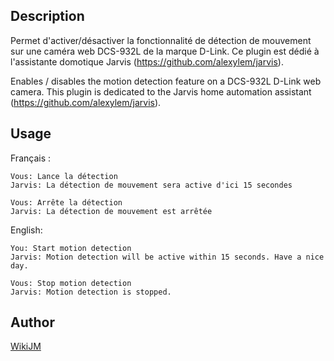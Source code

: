 <!---
IMPORTANT
=========
This README.md is displayed in the WebStore as well as within Jarvis app
Please do not change the structure of this file
Fill-in Description, Usage & Author sections
Make sure to rename the [en] folder into the language code your plugin is written in (ex: fr, es, de, it...)
For multi-language plugin:
- clone the language directory and translate commands/functions.sh
- optionally write the Description / Usage sections in several languages
-->
## Description
Permet d'activer/désactiver la fonctionnalité de détection de mouvement sur une caméra web DCS-932L de la marque D-Link.
Ce plugin est dédié à l'assistante domotique Jarvis (https://github.com/alexylem/jarvis).

Enables / disables the motion detection feature on a DCS-932L D-Link web camera.
This plugin is dedicated to the Jarvis home automation assistant (https://github.com/alexylem/jarvis).

## Usage
Français :
```
Vous: Lance la détection
Jarvis: La détection de mouvement sera active d'ici 15 secondes

Vous: Arrête la détection
Jarvis: La détection de mouvement est arrêtée
```

English:
```
You: Start motion detection
Jarvis: Motion detection will be active within 15 seconds. Have a nice day.

Vous: Stop motion detection
Jarvis: Motion detection is stopped.
```


## Author
[WikiJM](https://github.com/wikijm)
